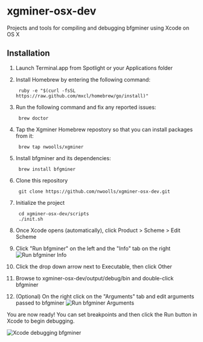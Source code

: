 xgminer-osx-dev
===============

Projects and tools for compiling and debugging bfgminer using Xcode on OS X

Installation
------------
1. Launch Terminal.app from Spotlight or your Applications folder
2. Install Homebrew by entering the following command:

        ruby -e "$(curl -fsSL https://raw.github.com/mxcl/homebrew/go/install)"

3. Run the following command and fix any reported issues:

        brew doctor

4. Tap the Xgminer Homebrew repostory so that you can install packages from it:

        brew tap nwoolls/xgminer
        
5. Install bfgminer and its dependencies:

        brew install bfgminer
        
6. Clone this repository

        git clone https://github.com/nwoolls/xgminer-osx-dev.git
        
7. Initialize the project

        cd xgminer-osx-dev/scripts
        ./init.sh
        
8. Once Xcode opens (automatically), click Product > Scheme > Edit Scheme
9. Click "Run bfgminer" on the left and the "Info" tab on the right
![Run bfgminer Info](http://www.nwoolls.com/othercontent/Run-bfgminer-Info.png "Run bfgminer Info")
10. Click the drop down arrow next to Executable, then click Other
11. Browse to xgminer-osx-dev/output/debug/bin and double-click bfgminer
12. (Optional) On the right click on the "Arguments" tab and edit arguments passed to bfgminer
![Run bfgminer Arguments](http://www.nwoolls.com/othercontent/Run-bfgminer-Arguments.png "Run bfgminer Arguments")

You are now ready! You can set breakpoints and then click the Run button in Xcode to begin debugging.

![Xcode debugging bfgminer](http://www.nwoolls.com/othercontent/Xcode-debugging-bfgminer.png "Xcode debugging bfgminer")
